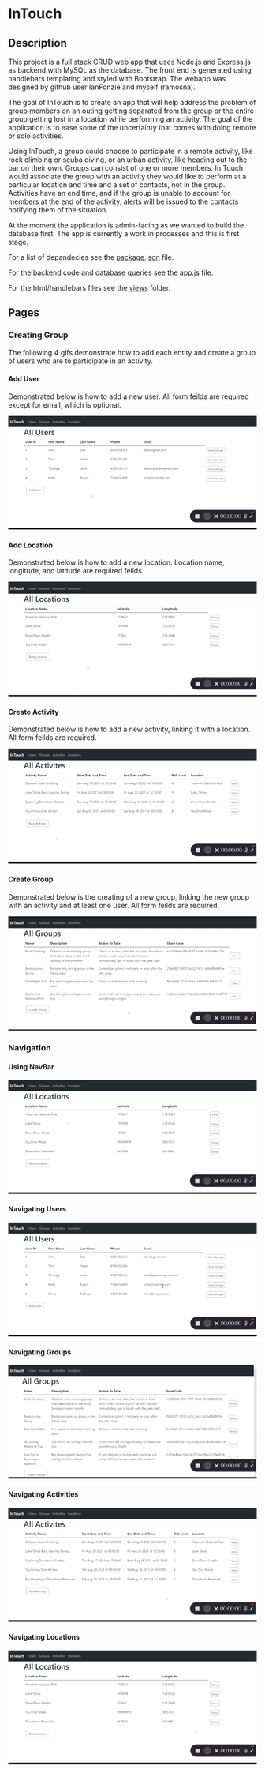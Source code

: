 # InTouch

## Description

This project is a full stack CRUD web app that uses Node.js and Express.js as backend with MySQL as the database. The front end is generated using handlebars templating and styled with Bootstrap. The webapp was designed by github user IanFonzie and myself (ramosna).

The goal of InTouch is to create an app that  will help address the problem of group members on an outing getting separated from the group or the entire group getting lost in a location while performing an activity. The goal of the application is to ease some of the uncertainty that comes with doing remote or solo activities. 

Using InTouch, a group could choose to participate in a remote activity, like rock climbing or scuba diving, or an urban activity, like heading out to the bar on their own. Groups can consist of one or more members. In Touch would associate the group with an activity they would like to perform at a particular location and time and a set of contacts, not in the group. Activities have an end time, and if the group is unable to account for members at the end of the activity, alerts will be issued to the contacts notifying them of the situation.

At the moment the application is admin-facing as we wanted to build the database first. The app is currently a work in processes and this is first stage.

For a list of depandecies see the [package.json](package.json) file.

For the backend code and database queries see the [app.js](app.js) file.

For the html/handlebars files see the [views](views) folder.

## Pages

### Creating Group

The following 4 gifs demonstrate how to add each entity and create a group of users who are to participate in an activity. 

#### Add User
Demonstrated below is how to add a new user. All form feilds are required except for email, which is optional.

![Add User](gifs/addUser.gif)

#### Add Location
Demonstrated below is how to add a new location. Location name, longitude, and latitude are required feilds.

![Add Location](gifs/addLocation.gif)

#### Create Activity
Demonstrated below is how to add a new activity, linking it with a location. All form feilds are required.

![Create Activity](gifs/addActivity.gif)

#### Create Group
Demonstrated below is the creating of a new group, linking the new group with an activity and at least one user. All form feilds are required.

![Create Group](gifs/addGroup.gif)

### Navigation

#### Using NavBar
![navigation](gifs/navigation.gif)

#### Navigating Users
![navigation](gifs/navUsers.gif)

#### Navigating Groups
![navigation](gifs/navGroups.gif)

#### Navigating Activities
![navigation](gifs/navActivities.gif)

#### Navigating Locations
![navigation](gifs/navLocations.gif)


